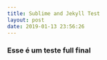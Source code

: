 ```yaml
---
title: Sublime and Jekyll Test
layout: post
date: 2019-01-13 23:56:26
---
```

### Esse é um teste full final